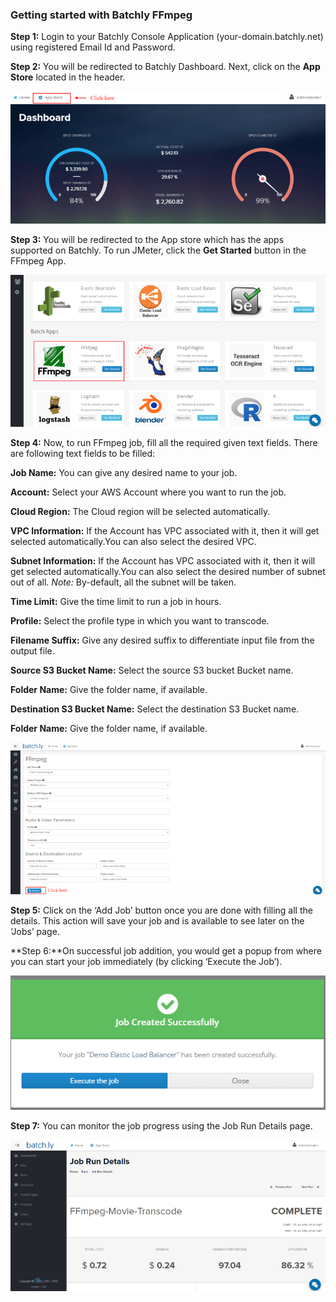 ### Getting started with Batchly FFmpeg

**Step 1:**  Login to your Batchly Console Application (your-domain.batchly.net) using registered Email Id and Password.

**Step 2:** You will be redirected to Batchly Dashboard. Next, click on the **App Store** located in the header.

![ffmpeg](../img/jmeter1.png)

**Step 3:** You will be redirected to the App store which has the apps supported on Batchly. To run JMeter, click the **Get Started** button in the FFmpeg App.

![ffmpeg](../img/ffmpeg1.png)

**Step 4:** Now, to run FFmpeg job, fill all the required given text fields. There are following text fields to be filled:

**Job Name:** You can give any desired name to your job.

**Account:** Select your AWS Account where you want to run the job.

**Cloud Region:**  The Cloud region will be selected automatically. 

**VPC Information:** If the Account has VPC associated with it, then it will get selected automatically.You can also select the desired VPC.

**Subnet Information:** If the Account has VPC associated with it, then it will get selected automatically.You can also select the desired number of subnet out of all. 
*Note:* By-default, all the subnet will be taken.

**Time Limit:** Give the time limit to run a job in hours.

**Profile:** Select the profile type in which you want to transcode.

**Filename Suffix:** Give any desired suffix to differentiate input file from the output file.

**Source S3 Bucket Name:** Select the source S3 bucket Bucket name.

**Folder Name:** Give the folder name, if available.

**Destination S3 Bucket Name:** Select the destination S3 Bucket name.

**Folder Name:** Give the folder name, if available.

![ffmpeg](../img/ffmpeg2.png)

**Step 5:** Click on the ‘Add Job’ button once you are done with filling all the details. This action will save your job and is available to see later on the ‘Jobs’ page.

**Step 6:**On successful job addition, you would get a popup from where you can start your job immediately (by clicking ‘Execute the Job’).

![ffmpeg](../img/popup.png)

**Step 7:** You can monitor the job progress using the Job Run Details page.

![ffmpeg](../img/ffmpeg4.png)
